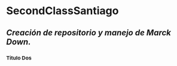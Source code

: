 # SecondClassSantiago
## _Creación de repositorio y manejo de Marck Down._
### <sub>Titulo Dos<sub>
